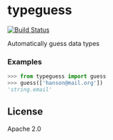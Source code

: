 typeguess
=========

[![Build Status](https://travis-ci.org/rylans/typeguess.svg?branch=master)](https://travis-ci.org/rylans/typeguess)

Automatically guess data types


### Examples

```python
>>> from typeguess import guess
>>> guess(['hanson@mail.org'])
'string.email'
```

## License

Apache 2.0

